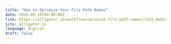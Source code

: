```yaml
---
title: "How to Optimize Your File Path Names"
date: 2019-09-10T00:00:00Z
link: https://alligator.io/workflow/optimize-file-path-names/?utm_medium=RSS&utm_source=news.12bit.vn
site: alligator.io
language: English
draft: false
---
```

